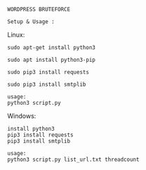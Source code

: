 ```
WORDPRESS BRUTEFORCE
```

```
Setup & Usage : 
```

Linux:
```
sudo apt-get install python3

sudo apt install python3-pip

sudo pip3 install requests

sudo pip3 install smtplib

usage:
python3 script.py
```

Windows:
```
install python3
pip3 install requests
pip3 install smtplib
```

```
usage:
python3 script.py list_url.txt threadcount
```

